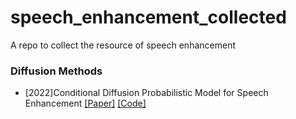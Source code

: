 # speech_enhancement_collected
A repo to collect the resource of speech enhancement

### Diffusion Methods


- [2022]Conditional Diffusion Probabilistic Model for Speech Enhancement [[Paper]](https://arxiv.org/pdf/2202.05256.pdf) [[Code]](https://github.com/neillu23/CDiffuSE)